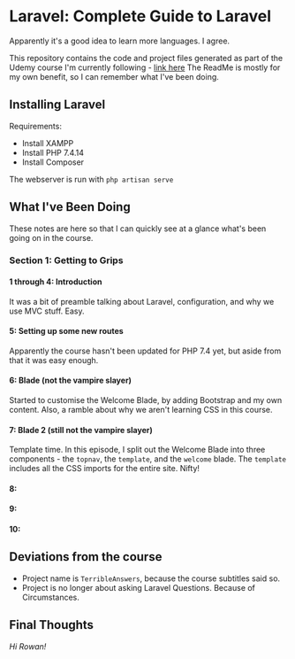 # Laravel: Complete Guide to Laravel
Apparently it's a good idea to learn more languages. I agree.

This repository contains the code and project files generated as part of the Udemy course I'm currently following - [link here](https://www.udemy.com/course/learning-path-laravel-complete-guide-to-laravel/learn/lecture/9641472#overview)
The ReadMe is mostly for my own benefit, so I can remember what I've been doing.

## Installing Laravel

Requirements:

- Install XAMPP
- Install PHP 7.4.14
- Install Composer

The webserver is run with `php artisan serve`

## What I've Been Doing
These notes are here so that I can quickly see at a glance what's been going on in the course.

### Section 1: Getting to Grips

#### 1 through 4: Introduction

It was a bit of preamble talking about Laravel, configuration, and why we use MVC stuff. Easy.

#### 5: Setting up some new routes

Apparently the course hasn't been updated for PHP 7.4 yet, but aside from that it was easy enough.

#### 6: Blade (not the vampire slayer)

Started to customise the Welcome Blade, by adding Bootstrap and my own content. Also, a ramble about why we aren't
learning CSS in this course.

#### 7: Blade 2 (still not the vampire slayer)

Template time. In this episode, I split out the Welcome Blade into three components - the `topnav`, the `template`, and
the `welcome` blade. The `template` includes all the CSS imports for the entire site. Nifty!

#### 8:

#### 9:

#### 10:

## Deviations from the course

- Project name is `TerribleAnswers`, because the course subtitles said so.
- Project is no longer about asking Laravel Questions. Because of Circumstances.

## Final Thoughts

_Hi Rowan!_
